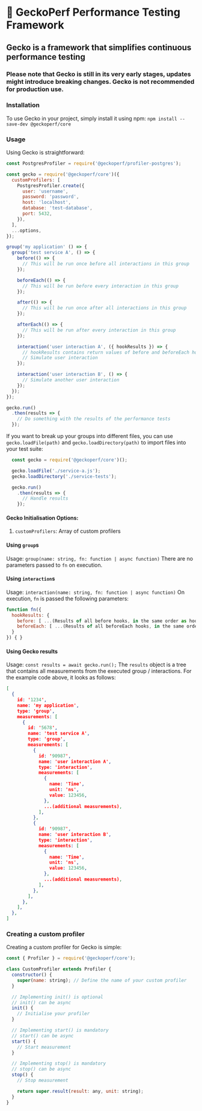 # 🦎 GeckoPerf Performance Testing Framework
## Gecko is a framework that simplifies continuous performance testing

### Please note that Gecko is still in its very early stages, updates might introduce breaking changes. Gecko is not recommended for production use.

### Installation
To use Gecko in your project, simply install it using npm:
`npm install --save-dev @geckoperf/core`

### Usage
Using Gecko is straightforward:

```javascript
const PostgresProfiler = require('@geckoperf/profiler-postgres');

const gecko = require('@geckoperf/core')({ 
  customProfilers: [
    PostgresProfiler.create({
      user: 'username',
      password: 'password',
      host: 'localhost',
      database: 'test-database',
      port: 5432,
    }),
  ],
  ...options,
});

group('my application' () => {
  group('test service A', () => {
    before(() => {
      // This will be run once before all interactions in this group
    });

    beforeEach(() => {
      // This will be run before every interaction in this group
    });

    after(() => {
      // This will be run once after all interactions in this group
    });

    afterEach(() => {
      // This will be run after every interaction in this group
    });

    interaction('user interaction A', ({ hookResults }) => {
      // hookResults contains return values of before and beforeEach hooks
      // Simulate user interaction
    });

    interaction('user interaction B', () => {
      // Simulate another user interaction
    });
  });
});

gecko.run()
  .then(results => {
    // Do something with the results of the performance tests
  });
```

If you want to break up your groups into different files, you can use `gecko.loadFile(path)` and `gecko.loadDirectory(path)` to import files into your test suite:

```javascript
  const gecko = require('@geckoperf/core')();

  gecko.loadFile('./service-a.js');
  gecko.loadDirectory('./service-tests');

  gecko.run()
    .then(results => {
      // Handle results
    });
```

#### Gecko Initialisation Options:
1. `customProfilers`: Array of custom profilers

#### Using `group`s
Usage: `group(name: string, fn: function | async function)`
There are no parameters passed to `fn` on execution.

#### Using `interaction`s
Usage: `interaction(name: string, fn: function | async function)`
On execution, `fn` is passed the following parameters:
```javascript
function fn({ 
  hookResults: {
    before: [ ...(Results of all before hooks, in the same order as hooks were defined) ],
    beforeEach: [ ...(Results of all beforeEach hooks, in the same order as hooks were defined) ],
  }
}) { }
```

#### Using Gecko results
Usage: `const results = await gecko.run();`
The `results` object is a tree that contains all measurements from the executed group / interactions. For the example code above, it looks as follows:
```json
[
  {
    id: '1234',
    name: 'my application',
    type: 'group',
    measurements: [
      {
        id: '5678',
        name: 'test service A',
        type: 'group',
        measurements: [
          {
            id: '90987',
            name: 'user interaction A',
            type: 'interaction',
            measurements: [
              {
                name: 'Time',
                unit: 'ns',
                value: 123456,
              },
              ...(additional measurements),
            ],
          },
          {
            id: '90987',
            name: 'user interaction B',
            type: 'interaction',
            measurements: [
              {
                name: 'Time',
                unit: 'ns',
                value: 123456,
              },
              ...(additional measurements),
            ],
          },
        ],
      },
    ],
  },
]
```

### Creating a custom profiler
Creating a custom profiler for Gecko is simple:

```javascript
const { Profiler } = require('@geckoperf/core');

class CustomProfiler extends Profiler {
  constructor() {
    super(name: string); // Define the name of your custom profiler
  }

  // Implementing init() is optional
  // init() can be async
  init() {
    // Initialise your profiler
  }

  // Implementing start() is mandatory
  // start() can be async
  start() {
    // Start measurement
  }

  // Implementing stop() is mandatory
  // stop() can be async
  stop() {
    // Stop measurement

    return super.result(result: any, unit: string);
  }
}
```
